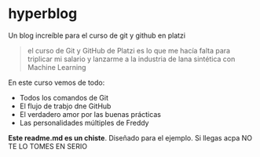 # hyperblog
Un blog increíble para el curso de git y github en platzi
>el curso de Git y GitHub de Platzi es lo que me hacía falta para triplicar mi salario y lanzarme a la industria de lana sintética con Machine Learning 

En este curso vemos de todo:
* Todos los comandos de Git 
* El flujo de trabjo dne GitHub
* El verdadero amor por las buenas prácticas
* Las personalidades múltiples de Freddy

**Este readme.md es un chiste**. Diseñado para el ejemplo. Si llegas acpa NO TE LO TOMES EN SERIO

